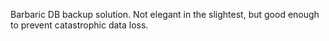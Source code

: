 Barbaric DB backup solution. Not elegant in the slightest, but good enough to prevent catastrophic data loss.

